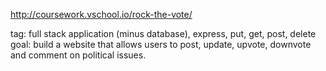 http://coursework.vschool.io/rock-the-vote/

tag: full stack application (minus database), express, put, get, post, delete
goal: build a website that allows users to post, update, upvote, downvote and comment on political issues.
